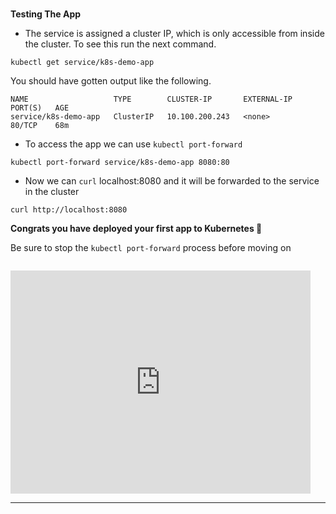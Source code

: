 
### 
**Testing The App**

*   The service is assigned a cluster IP, which is only accessible from inside the cluster. To see this run the next command.
```execute-1
kubectl get service/k8s-demo-app
```

You should have gotten output like the following.
```
NAME                   TYPE        CLUSTER-IP       EXTERNAL-IP   PORT(S)   AGE
service/k8s-demo-app   ClusterIP   10.100.200.243   <none>        80/TCP    68m

```

*   To access the app we can use `kubectl port-forward`


```execute-1
kubectl port-forward service/k8s-demo-app 8080:80

```



*   Now we can `curl` localhost:8080 and it will be forwarded to the service in the cluster


```execute-2
curl http://localhost:8080
```


**Congrats you have deployed your first app to Kubernetes 🎉**

Be sure to stop the `kubectl port-forward` process before moving on

```terminal:interrupt-all
```

<iframe src="https://giphy.com/embed/msKNSs8rmJ5m" width="480" height="357" frameBorder="0" class="giphy-embed" allowFullScreen></iframe>


---




